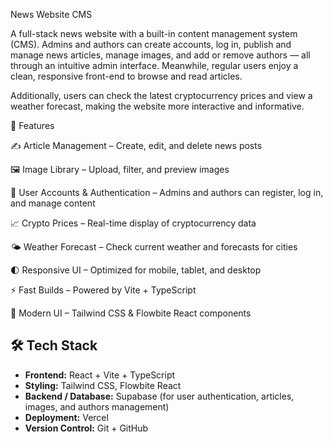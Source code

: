 News Website CMS

A full-stack news website with a built-in content management system (CMS).
Admins and authors can create accounts, log in, publish and manage news articles, manage images, and add or remove authors — all through an intuitive admin interface. Meanwhile, regular users enjoy a clean, responsive front-end to browse and read articles.

Additionally, users can check the latest cryptocurrency prices and view a weather forecast, making the website more interactive and informative.

🚀 Features

✍️ Article Management – Create, edit, and delete news posts

🖼️ Image Library – Upload, filter, and preview images

👤 User Accounts & Authentication – Admins and authors can register, log in, and manage content

📈 Crypto Prices – Real-time display of cryptocurrency data

🌤️ Weather Forecast – Check current weather and forecasts for cities

🌓 Responsive UI – Optimized for mobile, tablet, and desktop

⚡ Fast Builds – Powered by Vite + TypeScript

🎨 Modern UI – Tailwind CSS & Flowbite React components

## 🛠️ Tech Stack

- **Frontend:** React + Vite + TypeScript  
- **Styling:** Tailwind CSS, Flowbite React  
- **Backend / Database:** Supabase (for user authentication, articles, images, and authors management)  
- **Deployment:** Vercel  
- **Version Control:** Git + GitHub  
